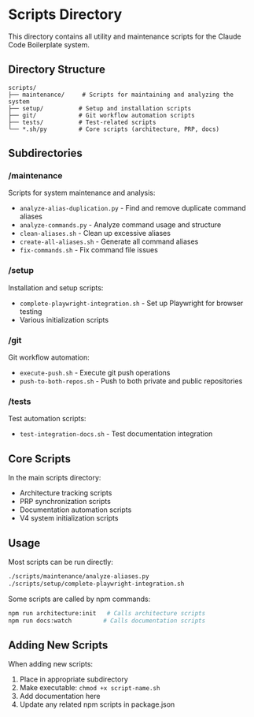 # Scripts Directory

This directory contains all utility and maintenance scripts for the Claude Code Boilerplate system.

## Directory Structure

```
scripts/
├── maintenance/     # Scripts for maintaining and analyzing the system
├── setup/          # Setup and installation scripts
├── git/            # Git workflow automation scripts
├── tests/          # Test-related scripts
└── *.sh/py         # Core scripts (architecture, PRP, docs)
```

## Subdirectories

### /maintenance
Scripts for system maintenance and analysis:
- `analyze-alias-duplication.py` - Find and remove duplicate command aliases
- `analyze-commands.py` - Analyze command usage and structure
- `clean-aliases.sh` - Clean up excessive aliases
- `create-all-aliases.sh` - Generate all command aliases
- `fix-commands.sh` - Fix command file issues

### /setup
Installation and setup scripts:
- `complete-playwright-integration.sh` - Set up Playwright for browser testing
- Various initialization scripts

### /git
Git workflow automation:
- `execute-push.sh` - Execute git push operations
- `push-to-both-repos.sh` - Push to both private and public repositories

### /tests
Test automation scripts:
- `test-integration-docs.sh` - Test documentation integration

## Core Scripts

In the main scripts directory:
- Architecture tracking scripts
- PRP synchronization scripts
- Documentation automation scripts
- V4 system initialization scripts

## Usage

Most scripts can be run directly:
```bash
./scripts/maintenance/analyze-aliases.py
./scripts/setup/complete-playwright-integration.sh
```

Some scripts are called by npm commands:
```bash
npm run architecture:init   # Calls architecture scripts
npm run docs:watch         # Calls documentation scripts
```

## Adding New Scripts

When adding new scripts:
1. Place in appropriate subdirectory
2. Make executable: `chmod +x script-name.sh`
3. Add documentation here
4. Update any related npm scripts in package.json
